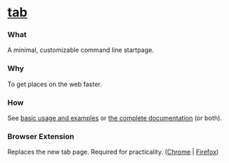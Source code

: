# [tab](https://koryschneider.com/tab)

### What

A minimal, customizable command line startpage.

### Why

To get places on the web faster.

### How

See [basic usage and examples][usage] or [the complete documentation][commands] (or both).

### Browser Extension

Replaces the new tab page. Required for practicality. ([Chrome][chrome-ext] | [Firefox][firefox-ext])

[usage]: https://github.com/KorySchneider/tab/blob/master/doc/usage.md
[commands]: https://github.com/KorySchneider/tab/blob/master/doc/commands.md
[chrome-ext]: https://chrome.google.com/webstore/detail/tab-a-startpage/gedoejjmdjalipopahiffdghibcodjcj
[firefox-ext]: https://addons.mozilla.org/en-US/firefox/addon/new-tab-override/

